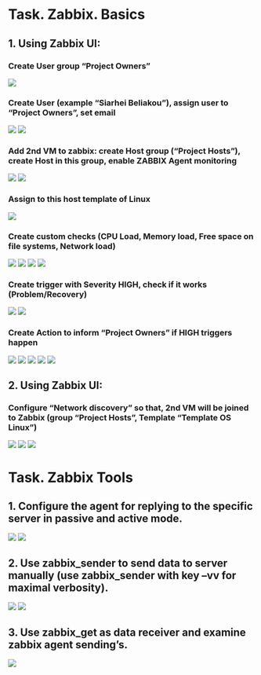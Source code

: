 # Task. Zabbix. Basics
## 1. Using Zabbix UI:
### Create User group “Project Owners” 
<img src="/day1/task1/1.jpg">

### Create User (example “Siarhei Beliakou”), assign user to “Project Owners”, set email
<img src="/day1/task1/2.jpg">
<img src="/day1/task1/3.jpg">

### Add 2nd VM to zabbix: create Host group (“Project Hosts”), create Host in this group, enable ZABBIX Agent monitoring
<img src="/day1/task1/4.jpg">
<img src="/day1/task1/5.jpg">

### Assign to this host template of Linux
<img src="/day1/task1/6.jpg">

### Create custom checks (CPU Load, Memory load, Free space on file systems, Network load)
<img src="/day1/task1/7.jpg">
<img src="/day1/task1/8.jpg">
<img src="/day1/task1/9.jpg">
<img src="/day1/task1/10.jpg">

### Create trigger with Severity HIGH, check if it works (Problem/Recovery)
<img src="/day1/task1/11.jpg">
<img src="/day1/task1/12.jpg">

### Create Action to inform “Project Owners” if HIGH triggers happen
<img src="/day1/task1/13.jpg">
<img src="/day1/task1/14.jpg">
<img src="/day1/task1/15.jpg">
<img src="/day1/task1/16.jpg">
<img src="/day1/task1/17.jpg">

## 2. Using Zabbix UI:
### Configure “Network discovery” so that, 2nd VM will be joined to Zabbix (group “Project Hosts”, Template “Template OS Linux”)
<img src="/day1/task1/18.jpg">
<img src="/day1/task1/19.jpg">
<img src="/day1/task1/20.jpg">

# Task. Zabbix Tools
## 1. Configure the agent for replying to the specific server in passive and active mode.
<img src="/day1/task2/1.jpg">
<img src="/day1/task2/2.jpg">

## 2. Use zabbix_sender to send data to server manually (use zabbix_sender with key –vv for maximal verbosity).
<img src="/day1/task2/3.jpg">
<img src="/day1/task2/4.jpg">

## 3. Use zabbix_get as data receiver and examine zabbix agent sending’s. 
<img src="/day1/task2/5.jpg">
